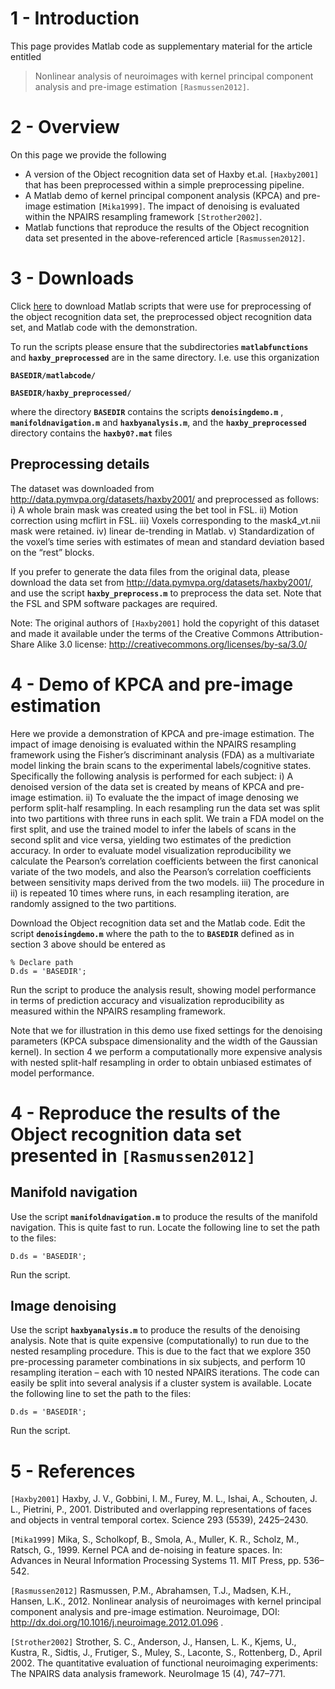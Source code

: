 # 1 - Introduction #
This page provides Matlab code as supplementary material for the article entitled
> Nonlinear analysis of neuroimages with kernel principal component analysis and pre-image estimation `[Rasmussen2012]`.

# 2 - Overview #

On this page we provide the following

  * A version of the Object recognition data set of Haxby et.al. `[Haxby2001]` that has been preprocessed within a simple preprocessing pipeline.
  * A Matlab demo of kernel principal component analysis (KPCA) and pre-image estimation `[Mika1999]`. The impact of denoising is evaluated within the NPAIRS resampling framework `[Strother2002]`.
  * Matlab functions that reproduce the results of the Object recognition data set presented in the above-referenced article `[Rasmussen2012]`.

# 3 - Downloads #

Click [here](http://code.google.com/p/kpca-fmri/downloads/detail?name=haxby_preimage.zip) to download Matlab scripts that were use for preprocessing of the object recognition data set, the preprocessed object recognition data set, and Matlab code with the demonstration.

To run the scripts please ensure that the subdirectories **`matlabfunctions`** and **`haxby_preprocessed`** are in the same directory. I.e. use this organization

**`BASEDIR/matlabcode/`**

**`BASEDIR/haxby_preprocessed/`**

where the directory **`BASEDIR`** contains the scripts **`denoisingdemo.m`** , **`manifoldnavigation.m`** and **`haxbyanalysis.m`**, and the **`haxby_preprocessed`** directory contains the **`haxby0?.mat`** files

## Preprocessing details ##

The dataset was downloaded from http://data.pymvpa.org/datasets/haxby2001/ and preprocessed as follows: i) A whole brain mask was created using the bet tool in FSL. ii) Motion correction using mcflirt in FSL. iii) Voxels corresponding to the mask4\_vt.nii mask were retained. iv) linear de-trending in Matlab. v) Standardization of the voxel’s time series with estimates of mean and standard deviation based on the “rest” blocks.

If you prefer to generate the data files from the original data, please download the data set from http://data.pymvpa.org/datasets/haxby2001/, and use the script **`haxby_preprocess.m`** to preprocess the data set. Note that the FSL and SPM software packages are required.

Note: The original authors of `[Haxby2001]` hold the copyright of this dataset and made it available under the terms of the Creative Commons Attribution-Share Alike 3.0 license: http://creativecommons.org/licenses/by-sa/3.0/

# 4 - Demo of KPCA and pre-image estimation #

Here we provide a demonstration of KPCA and pre-image estimation. The impact of image denoising is evaluated within the NPAIRS resampling framework using the Fisher’s discriminant analysis (FDA) as a multivariate model linking the brain scans to the experimental labels/cognitive states. Specifically the following analysis is performed for each subject: i) A denoised version of the data set is created by means of KPCA and pre-image estimation. ii) To evaluate the the impact of image denosing we perform split-half resampling. In each resampling run the data set was split into two partitions with three runs in each split. We train a FDA model on the first split, and use the trained model to infer the labels of scans in the second split and vice versa, yielding two estimates of the prediction accuracy. In order to evaluate model visualization reproducibility we calculate the Pearson’s correlation coefficients between the first canonical variate of the two models, and also the Pearson’s correlation coefficients between sensitivity maps derived from the two models. iii) The procedure in ii) is repeated 10 times where runs, in each resampling iteration, are randomly assigned to the two partitions.

Download the Object recognition data set and the Matlab code. Edit the script **`denoisingdemo.m`** where the path to the to **`BASEDIR`** defined as in section 3 above should be entered as

```
% Declare path
D.ds = 'BASEDIR';
```

Run the script to produce the analysis result, showing model performance in terms of prediction accuracy and visualization reproducibility as measured within the NPAIRS resampling framework.

Note that we for illustration in this demo use fixed settings for the denoising parameters (KPCA subspace dimensionality and the width of the Gaussian kernel). In section 4 we perform a computationally more expensive analysis with nested split-half resampling in order to obtain unbiased estimates of model performance.

# 4 - Reproduce the results of the Object recognition data set presented in `[Rasmussen2012]` #
## Manifold navigation ##

Use the script **`manifoldnavigation.m`** to produce the results of the manifold navigation. This is quite fast to run. Locate the following line to set the path to the files:
```
D.ds = 'BASEDIR';
```
Run the script.
## Image denoising ##

Use the script **`haxbyanalysis.m`** to produce the results of the denoising analysis. Note that is quite expensive (computationally) to run due to the nested resampling procedure. This is due to the fact that we explore 350 pre-processing parameter combinations in six subjects, and perform 10 resampling iteration – each with 10 nested NPAIRS iterations. The code can easily be split into several analysis if a cluster system is available. Locate the following line to set the path to the files:
```
D.ds = 'BASEDIR';
```
Run the script.
# 5 - References #

`[Haxby2001]` Haxby, J. V., Gobbini, I. M., Furey, M. L., Ishai, A., Schouten, J. L., Pietrini, P., 2001. Distributed and overlapping representations of faces and objects in ventral temporal cortex. Science 293 (5539), 2425–2430.

`[Mika1999]` Mika, S., Scholkopf, B., Smola, A., Muller, K. R., Scholz, M., Ratsch, G., 1999. Kernel PCA and de-noising in feature spaces. In: Advances in Neural Information Processing Systems 11. MIT Press, pp. 536–542.

`[Rasmussen2012]` Rasmussen, P.M., Abrahamsen, T.J., Madsen, K.H., Hansen, L.K., 2012. Nonlinear analysis of neuroimages with kernel principal component analysis and pre-image estimation. Neuroimage, DOI: http://dx.doi.org/10.1016/j.neuroimage.2012.01.096 .

`[Strother2002]` Strother, S. C., Anderson, J., Hansen, L. K., Kjems, U., Kustra, R., Sidtis, J., Frutiger, S., Muley, S., Laconte, S., Rottenberg, D., April 2002. The quantitative evaluation of functional neuroimaging experiments: The NPAIRS data analysis framework. NeuroImage 15 (4), 747–771.